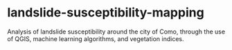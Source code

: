 # landslide-susceptibility-mapping
Analysis of landslide susceptibility around the city of Como, through the use of QGIS, machine learning algorithms, and vegetation indices.
